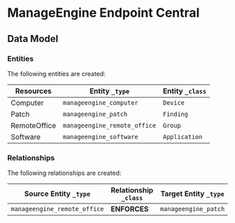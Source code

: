# ManageEngine Endpoint Central

<!-- {J1_DOCUMENTATION_MARKER_START} -->
<!--
********************************************************************************
NOTE: ALL OF THE FOLLOWING DOCUMENTATION IS GENERATED USING THE
"j1-integration document" COMMAND. DO NOT EDIT BY HAND! PLEASE SEE THE DEVELOPER
DOCUMENTATION FOR USAGE INFORMATION:

https://github.com/JupiterOne/sdk/blob/main/docs/integrations/development.md
********************************************************************************
-->

## Data Model

### Entities

The following entities are created:

| Resources    | Entity `_type`               | Entity `_class` |
| ------------ | ---------------------------- | --------------- |
| Computer     | `manageengine_computer`      | `Device`        |
| Patch        | `manageengine_patch`         | `Finding`       |
| RemoteOffice | `manageengine_remote_office` | `Group`         |
| Software     | `manageengine_software`      | `Application`   |

### Relationships

The following relationships are created:

| Source Entity `_type`        | Relationship `_class` | Target Entity `_type` |
| ---------------------------- | --------------------- | --------------------- |
| `manageengine_remote_office` | **ENFORCES**          | `manageengine_patch`  |

<!--
********************************************************************************
END OF GENERATED DOCUMENTATION AFTER BELOW MARKER
********************************************************************************
-->
<!-- {J1_DOCUMENTATION_MARKER_END} -->
